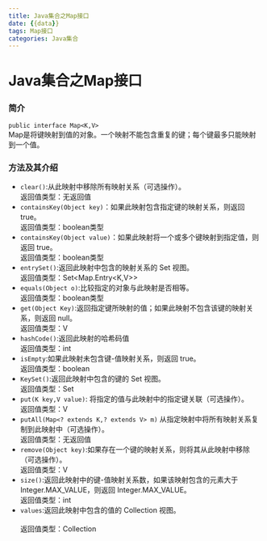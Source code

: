 ```yaml
---
title: Java集合之Map接口
date: {{data}}
tags: Map接口
categories: Java集合
---
```


# Java集合之Map接口

### 简介<br/>
`public interface Map<K,V>`<br/>
Map是将键映射到值的对象。一个映射不能包含重复的键；每个键最多只能映射到一个值。<br/>

### 方法及其介绍<br/>
- `clear()`:从此映射中移除所有映射关系（可选操作）。<br/>
返回值类型：无返回值<br/>
- `containsKey(Object key)`：如果此映射包含指定键的映射关系，则返回 true。<br/>
返回值类型：boolean类型<br/>
- `containsKey(Object value)`：如果此映射将一个或多个键映射到指定值，则返回 true。<br/>
返回值类型：boolean类型<br/>
- `entrySet()`:返回此映射中包含的映射关系的 Set 视图。<br/>
返回值类型：Set<Map.Entry<K,V>><br/>
- `equals(Object o)`:比较指定的对象与此映射是否相等。<br/>
返回值类型：boolean类型<br/>
- `get(Object Key)`:返回指定键所映射的值；如果此映射不包含该键的映射关系，则返回 null。<br/>
返回值类型：V<br/>
- `hashCode()`:返回此映射的哈希码值<br/>
返回值类型：int<br/>
- `isEmpty`:如果此映射未包含键-值映射关系，则返回 true。<br/>
返回值类型：boolean<br/>
- `KeySet()`:返回此映射中包含的键的 Set 视图。<br/>
返回值类型：Set<K><br/>
- `put(K key,V value)`: 将指定的值与此映射中的指定键关联（可选操作）。<br/>
返回值类型：V<br/>
- `putAll(Map<? extends K,? extends V> m)` 从指定映射中将所有映射关系复制到此映射中（可选操作）。<br/>
返回值类型：无返回值<br/>
- `remove(Object key)`:如果存在一个键的映射关系，则将其从此映射中移除（可选操作）。<br/>
返回值类型：V<br/>
- `size()`:返回此映射中的键-值映射关系数，如果该映射包含的元素大于 Integer.MAX_VALUE，则返回 Integer.MAX_VALUE。<br/>
返回值类型：int<br/>
- `values`:返回此映射中包含的值的 Collection 视图。<br/>  
返回值类型：Collection<V><br/>
